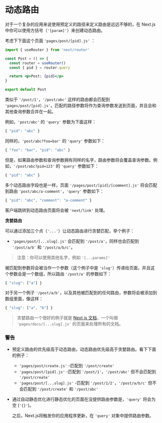 # 动态路由

对于一个复杂的应用来说使用预定义的路径来定义路由是远远不够的，在 Next.js 中你可以使用方括号（`'[param]'`）来创建动态路由。

考虑下下面这个页面 `'pages/post/[pid].js'` ：

```jsx
import { useRouter } from 'next/router'

const Post = () => {
  const router = useRouter()
  const { pid } = router.query

  return <p>Post: {pid}</p>
}

export default Post
```

类似于 `'/post/1'`，`'/post/abc'` 这样的路由都会匹配到 `'pages/post/[pid].js'`。匹配的路径参数将作为查询参数发送到页面，并且会和其他查询参数合并在一起。

例如，`'post/abc'` 的 `'query'` 参数为下面这样：

```jsx
{ "pid": "abc" }
```

同样的，`'post/abc?foo=bar'` 的 `'query'` 参数如下：

```js
{ "foo": "bar", "pid": "abc" }
```

但是，如果路由参数和查询参数拥有同样的名字，路由参数将会覆盖查询参数。例如，`'/post/abc?pid=123'` 的 `'query'` 参数如下：

```js
{ "pid": "abc" }
```

多个动态路由字段也是一样，页面 `'/pages/post/[pid]/[comment].js'` 将会匹配到路由 `'post/abc/a-comment'`，`'query'` 参数如下：

```js
{ "pid": "abc", "comment": "a-comment" }
```

客户端跳转到动态路由页面将会被 `'next/link'` 处理。



**贪婪路由**

可以通过添加三个点（`'...'`）让动态路由进行贪婪匹配，举个例子：

- `'pages/post/[...slug].js'` 会匹配到 `'/post/a'`，同样也会匹配到 `'/post/a/b'` 和 `'/post/a/b/c'`。

> 注意：你可以使用其他名字，例如 `'[...params]'`

被匹配到参数将会被当作一个参数（这个例子中是 `'slug'`）传递给页面，并且这个参数会是一个数组，所以路由 `'/post/a'` 的参数如下：

```js
{ "slug": ["a"] }
```

对于另一个例子 `'/post/a/b'`，以及其他被匹配到的任何路由，参数将会被添加到数组里面，像这样：

```js
{ "slug": ["a", "b"] }
```

> 贪婪路由一个很好的例子就是 [Next.js 文档](https://nextjs.org/docs/getting-started)，一个叫做 `'pages/docs/[...slug].js'` 的页面来处理所有的文档。



### 警告

- 预定义路由的优先级高于动态路由，动态路由优先级高于贪婪路由。看下下面的例子：

  - `'pages/post/create.js'` -匹配到 `'/post/create'`
  - `'pages/post/[pid].js'` -匹配到 `'/post/1'`，`'/post/abc'` 但不会匹配到 `'/post/create'`
  - `'pages/post/[...slug].js'` -匹配到 `'/post/1/2'`，`'/post/a/b/c'` 但不会匹配到 `'/post/create'` 和 `'/post/abc'`

- 通过自动静态优化进行静态优化的页面在没提供路由参数是，`'query'` 将会为空 (`'{}'`)。

  之后，Next.js将触发你的应用程序更新，在 `'query'` 对象中提供路由参数。
